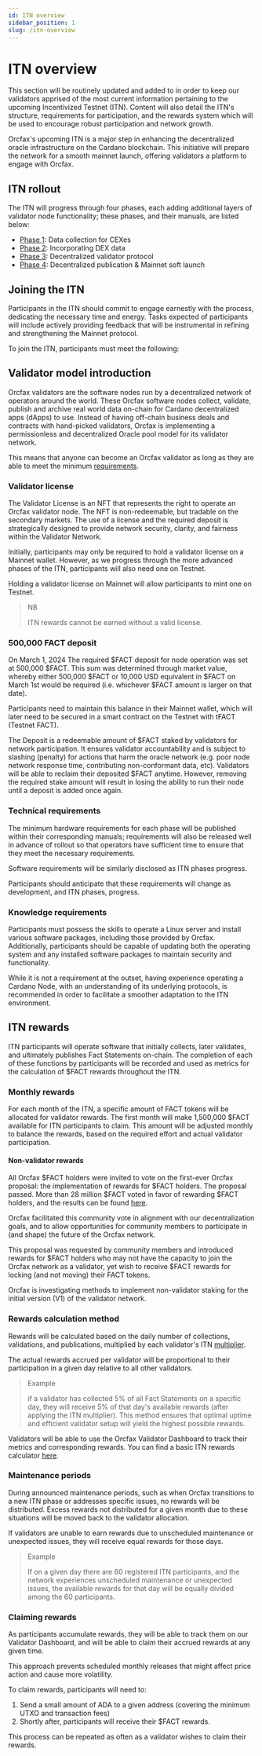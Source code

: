 ```yaml
---
id: ITN overview
sidebar_position: 1
slug: /itn-overview
---
```


# ITN overview

This section will be routinely updated and added to in order to keep our
validators apprised of the most current information pertaining to the upcoming
Incentivized Testnet (ITN). Content will also detail the ITN's structure,
requirements for participation, and the rewards system which will be used to
encourage robust participation and network growth.

Orcfax's upcoming ITN is a major step in enhancing the decentralized oracle
infrastructure on the Cardano blockchain. This initiative will prepare the
network for a smooth mainnet launch, offering validators a platform to engage
with Orcfax.

## ITN rollout

The ITN will progress through four phases, each adding additional layers of
validator node functionality; these phases, and their manuals, are listed below:

-   [Phase 1](phase-1-manual): Data collection for CEXes
-   [Phase 2](phase-2-manual): Incorporating DEX data
-   [Phase 3](phase-3-manual): Decentralized validator protocol
-   [Phase 4](phase-4-manual): Decentralized publication & Mainnet soft launch

## Joining the ITN

Participants in the ITN should commit to engage earnestly with the process,
dedicating the necessary time and energy. Tasks expected of participants will
include actively providing feedback that will be instrumental in refining and
strengthening the Mainnet protocol.

To join the ITN, participants must meet the following:

## Validator model introduction

Orcfax validators are the software nodes run by a decentralized network of
operators around the world. These Orcfax software nodes collect, validate,
publish and archive real world data on-chain for Cardano decentralized apps
(dApps) to use. Instead of having off-chain business deals and contracts with
hand-picked validators, Orcfax is implementing a permissionless and
decentralized Oracle pool model for its validator network.

This means that anyone can become an Orcfax validator as long as they are able
to meet the minimum [requirements](#technical-requirements).

### Validator license

The Validator License is an NFT that represents the right to operate an Orcfax
validator node. The NFT is non-redeemable, but tradable on the secondary
markets. The use of a license and the required deposit is strategically designed
to provide network security, clarity, and fairness within the Validator Network.

Initially, participants may only be required to hold a validator license on a
Mainnet wallet. However, as we progress through the more advanced phases of the
ITN, participants will also need one on Testnet.

Holding a validator license on Mainnet will allow participants to mint one on
Testnet.

> NB
>
> ITN rewards cannot be earned without a valid license.

### 500,000 FACT deposit

On March 1, 2024 The required \$FACT deposit for node operation was set at
500,000 \$FACT. This sum was determined through market value, whereby either
500,000 \$FACT or 10,000 USD equivalent in \$FACT on March 1st would be required
(i.e. whichever \$FACT amount is larger on that date).

Participants need to maintain this balance in their Mainnet wallet, which will
later need to be secured in a smart contract on the Testnet with tFACT (Testnet
FACT).

The Deposit is a redeemable amount of \$FACT staked by validators for network
participation. It ensures validator accountability and is subject to slashing
(penalty) for actions that harm the oracle network (e.g. poor node network
response time, contributing non-conformant data, etc). Validators will be able
to reclaim their deposited \$FACT anytime. However, removing the required stake
amount will result in losing the ability to run their node until a deposit is
added once again.

### Technical requirements

The minimum hardware requirements for each phase will be published within their
corresponding manuals; requirements will also be released well in advance of
rollout so that operators have sufficient time to ensure that they meet the
necessary requirements.

Software requirements will be similarly disclosed as ITN phases progress.

Participants should anticipate that these requirements will change as
development, and ITN phases, progress.

### Knowledge requirements

Participants must possess the skills to operate a Linux server and install
various software packages, including those provided by Orcfax. Additionally,
participants should be capable of updating both the operating system and any
installed software packages to maintain security and functionality.

While it is not a requirement at the outset, having experience operating a
Cardano Node, with an understanding of its underlying protocols, is recommended
in order to facilitate a smoother adaptation to the ITN environment.

## ITN rewards

ITN participants will operate software that initially collects, later validates,
and ultimately publishes Fact Statements on-chain. The completion of each of
these functions by participants will be recorded and used as metrics for the
calculation of \$FACT rewards throughout the ITN.

### Monthly rewards

For each month of the ITN, a specific amount of FACT tokens will be allocated
for validator rewards. The first month will make 1,500,000 \$FACT available for
ITN participants to claim. This amount will be adjusted monthly to balance the
rewards, based on the required effort and actual validator participation.

#### Non-validator rewards

All Orcfax \$FACT holders were invited to vote on the first-ever Orcfax
proposal: the implementation of rewards for \$FACT holders. The proposal passed.
More than 28 million \$FACT voted in favor of rewarding \$FACT holders, and the
results can be found [here][vote-1].

Orcfax facilitated this community vote in alignment with our decentralization
goals, and to allow opportunities for community members to participate in (and
shape) the future of the Orcfax network.

This proposal was requested by community members and introduced rewards for
\$FACT holders who may not have the capacity to join the Orcfax network as a
validator, yet wish to receive \$FACT rewards for locking (and not moving) their
FACT tokens.

Orcfax is investigating methods to implement non-validator staking for the
initial version (V1) of the validator network.

[vote-1]:
    https://app.summonplatform.io/poll/640336f9-0047-4055-91cf-4238ad4d182f

### Rewards calculation method

Rewards will be calculated based on the daily number of collections,
validations, and publications, multiplied by each validator's ITN
[multiplier][multi-1].

The actual rewards accrued per validator will be proportional to their
participation in a given day relative to all other validators.

> Example
>
> if a validator has collected 5% of all Fact Statements on a specific day, they
> will receive 5% of that day's available rewards (after applying the ITN
> multiplier). This method ensures that optimal uptime and efficient validator
> setup will yield the highest possible rewards.

Validators will be able to use the Orcfax Validator Dashboard to track their
metrics and corresponding rewards. You can find a basic ITN rewards calculator
[here][calc-1].

[multi-1]: https://status.orcfax.io/validators
[calc-1]:
    https://docs.google.com/spreadsheets/d/1aH4Zwtn8KUTtrdzBBZFK1_Kulb7_a4uJGjzLhmPTLFc/edit?source=post_page-----9bc1506da743--------------------------------&gid=1978771855#gid=1978771855

### Maintenance periods

During announced maintenance periods, such as when Orcfax transitions to a new
ITN phase or addresses specific issues, no rewards will be distributed. Excess
rewards not distributed for a given month due to these situations will be moved
back to the validator allocation.

If validators are unable to earn rewards due to unscheduled maintenance or
unexpected issues, they will receive equal rewards for those days.

> Example
>
> If on a given day there are 60 registered ITN participants, and the network
> experiences unscheduled maintenance or unexpected issues, the available
> rewards for that day will be equally divided among the 60 participants.

### Claiming rewards

As participants accumulate rewards, they will be able to track them on our
Validator Dashboard, and will be able to claim their accrued rewards at any
given time.

This approach prevents scheduled monthly releases that might affect price action
and cause more volatility.

To claim rewards, participants will need to:

1. Send a small amount of ADA to a given address (covering the minimum UTXO and
   transaction fees)
1. Shortly after, participants will receive their \$FACT rewards.

This process can be repeated as often as a validator wishes to claim their
rewards.

